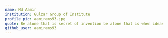 ```yaml
---
name: Md Aamir
institution: Gulzar Group of Institute
profile_pic: aamirams93.jpg
quote: Be alone that is secret of invention be alone that is when ideas are born
github_user: aamirams93
---
```

